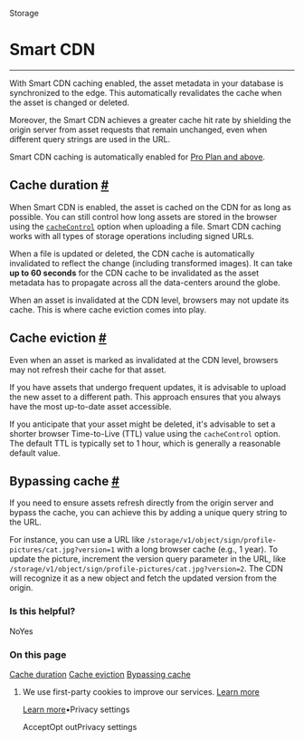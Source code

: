 Storage

# Smart CDN

* * *

With Smart CDN caching enabled, the asset metadata in your database is synchronized to the edge. This automatically revalidates the cache when the asset is changed or deleted.

Moreover, the Smart CDN achieves a greater cache hit rate by shielding the origin server from asset requests that remain unchanged, even when different query strings are used in the URL.

Smart CDN caching is automatically enabled for [Pro Plan and above](https://supabase.com/pricing).

## Cache duration [\#](https://supabase.com/docs/guides/storage/cdn/smart-cdn\#cache-duration)

When Smart CDN is enabled, the asset is cached on the CDN for as long as possible. You can still control how long assets are stored in the browser using the [`cacheControl`](https://supabase.com/docs/reference/javascript/storage-from-upload) option when uploading a file. Smart CDN caching works with all types of storage operations including signed URLs.

When a file is updated or deleted, the CDN cache is automatically invalidated to reflect the change (including transformed images). It can take **up to 60 seconds** for the CDN cache to be invalidated as the asset metadata has to propagate across all the data-centers around the globe.

When an asset is invalidated at the CDN level, browsers may not update its cache. This is where cache eviction comes into play.

## Cache eviction [\#](https://supabase.com/docs/guides/storage/cdn/smart-cdn\#cache-eviction)

Even when an asset is marked as invalidated at the CDN level, browsers may not refresh their cache for that asset.

If you have assets that undergo frequent updates, it is advisable to upload the new asset to a different path. This approach ensures that you always have the most up-to-date asset accessible.

If you anticipate that your asset might be deleted, it's advisable to set a shorter browser Time-to-Live (TTL) value using the `cacheControl` option. The default TTL is typically set to 1 hour, which is generally a reasonable default value.

## Bypassing cache [\#](https://supabase.com/docs/guides/storage/cdn/smart-cdn\#bypassing-cache)

If you need to ensure assets refresh directly from the origin server and bypass the cache, you can achieve this by adding a unique query string to the URL.

For instance, you can use a URL like `/storage/v1/object/sign/profile-pictures/cat.jpg?version=1` with a long browser cache (e.g., 1 year). To update the picture, increment the version query parameter in the URL, like `/storage/v1/object/sign/profile-pictures/cat.jpg?version=2`. The CDN will recognize it as a new object and fetch the updated version from the origin.

### Is this helpful?

NoYes

### On this page

[Cache duration](https://supabase.com/docs/guides/storage/cdn/smart-cdn#cache-duration) [Cache eviction](https://supabase.com/docs/guides/storage/cdn/smart-cdn#cache-eviction) [Bypassing cache](https://supabase.com/docs/guides/storage/cdn/smart-cdn#bypassing-cache)

1. We use first-party cookies to improve our services. [Learn more](https://supabase.com/privacy#8-cookies-and-similar-technologies-used-on-our-european-services)



   [Learn more](https://supabase.com/privacy#8-cookies-and-similar-technologies-used-on-our-european-services)•Privacy settings





   AcceptOpt outPrivacy settings